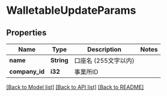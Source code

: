 # WalletableUpdateParams

## Properties

Name | Type | Description | Notes
------------ | ------------- | ------------- | -------------
**name** | **String** | 口座名 (255文字以内) | 
**company_id** | **i32** | 事業所ID | 

[[Back to Model list]](../README.md#documentation-for-models) [[Back to API list]](../README.md#documentation-for-api-endpoints) [[Back to README]](../README.md)


